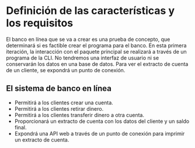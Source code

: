 # Definición de las características y los requisitos

El banco en línea que se va a crear es una prueba de concepto, que determinará si es factible crear el programa para el banco. En esta primera iteración, la interacción con el paquete principal se realizará a través de un programa de la CLI. No tendremos una interfaz de usuario ni se conservarán los datos en una base de datos. Para ver el extracto de cuenta de un cliente, se expondrá un punto de conexión.

## El sistema de banco en línea

- Permitirá a los clientes crear una cuenta.
- Permitirá a los clientes retirar dinero.
- Permitirá a los clientes transferir dinero a otra cuenta.
- Proporcionará un extracto de cuenta con los datos del cliente y un saldo final.
- Expondrá una API web a través de un punto de conexión para imprimir un extracto de cuenta.

